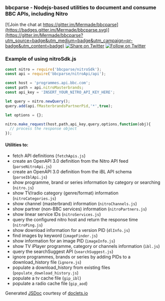 ### bbcparse - Nodejs-based utilities to document and consume BBC APIs, including Nitro

[![Join the chat at https://gitter.im/Mermade/bbcparse](https://badges.gitter.im/Mermade/bbcparse.svg)](https://gitter.im/Mermade/bbcparse?utm_source=badge&utm_medium=badge&utm_campaign=pr-badge&utm_content=badge)
[![Share on Twitter][twitter-image]][twitter-link]
[![Follow on Twitter][twitterFollow-image]][twitterFollow-link]

### Example of using nitroSdk.js

```javascript
const nitro = require('bbcparse/nitroSdk');
const api = require('bbcparse/nitroApi/api');

const host = 'programmes.api.bbc.com';
const path = api.nitroMasterbrands;
const api_key = 'INSERT_YOUR_NITRO_API_KEY_HERE';

let query = nitro.newQuery();
query.add(api.fMasterbrandsPartnerPid,'*',true);

let options = {};

nitro.make_request(host,path,api_key,query,options,function(obj){
  // process the response object
});
```

#### Utilities to:
* fetch API definitions (`fetchApis.js`)
* create an OpenAPI 3.0 definition from the Nitro API feed (`parseNitroApi.js`)
* create an OpenAPI 3.0 definition from the iBL API schema (`parseIblApi.js`)
* show programme, brand or series information by category or searching (`nitro.js`)
* show TV/radio category (genre/format) information (`nitroCategories.js`)
* show channel (masterbrand) information (`nitroChannels.js`)
* show partner (non-BBC services) information (`nitroPartners.js`)
* show linear service IDs (`nitroServices.js`)
* query the configured nitro host and return the response time (`nitroPing.js`)
* show download information for a version PID (`dlInfo.js`)
* find images by keyword (`imageFinder.js`)
* show information for an image PID (`imageInfo.js`)
* show TV iPlayer programme, category or channels information (`ibl.js`)
* query the searchSuggest API (`searchSuggest.js`)
* ignore programmes, brands or series by adding PIDs to a download_history file (`ignore.js`)
* populate a download_history from existing files (`populate_download_history.js`)
* populate a tv cache file (`gip_ibl`)
* populate a radio cache file (`gip_aod`)

Generated [JSDoc](https://doclets.io/Mermade/bbcparse/master) courtesy of [doclets.io](http://doclets.io)

[twitter-image]: https://img.shields.io/twitter/url/http/PermittedSoc.svg?style=social
[twitter-link]: https://twitter.com/share?source=tweetbutton&text=BBC%20Nitro%20API%20parser%20Via%20%40PermittedSoc&url=https%3A%2F%2Fgithub.com%2FMermade%2Fbbcparse
[twitterFollow-image]: https://img.shields.io/twitter/follow/PermittedSoc.svg?style=social
[twitterFollow-link]: https://twitter.com/intent/follow?screen_name=PermittedSoc

